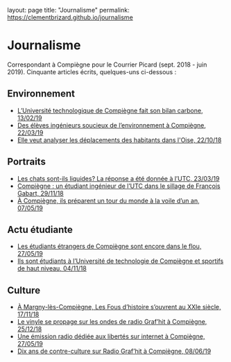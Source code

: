layout: page
title: "Journalisme"
permalink: https://clementbrizard.github.io/journalisme

# Journalisme 

Correspondant à Compiègne pour le Courrier Picard (sept. 2018 - juin 2019). Cinquante articles écrits, quelques-uns ci-dessous :

## Environnement
- [L’Université technologique de Compiègne fait son bilan carbone, 13/02/19](https://www.courrier-picard.fr/art/165906/article/2019-02-13/luniversite-technologique-de-compiegne-fait-son-bilan-carbone)
- [Des élèves ingénieurs soucieux de l’environnement à Compiègne, 22/03/19](https://www.courrier-picard.fr/art/173357/article/2019-03-22/des-eleves-ingenieurs-soucieux-de-lenvironnement-compiegne)
- [Elle veut analyser les déplacements des habitants dans l'Oise, 22/10/18](https://www.courrier-picard.fr/art/144165/article/2018-10-22/elle-veut-analyser-les-deplacements-des-habitants-de-loise)

## Portraits
- [Les chats sont-ils liquides? La réponse a été donnée à l’UTC, 23/03/19](https://premium.courrier-picard.fr/id459/article/2019-03-28/les-chats-sont-ils-liquides-la-reponse-ete-donnee-lutc-de-compiegne)
- [Compiègne : un étudiant ingénieur de l’UTC dans le sillage de François Gabart, 29/11/18](https://www.courrier-picard.fr/art/152007/article/2018-11-28/compiegne-un-etudiant-ingenieur-de-lutc-dans-le-sillage-de-francois-gabart)
- [À Compiègne, ils préparent un tour du monde à la voile d’un an, 07/05/19](https://premium.courrier-picard.fr/id7875/article/2019-05-07/compiegne-ils-preparent-un-tour-du-monde-la-voile-dun)

## Actu étudiante
- [Les étudiants étrangers de Compiègne sont encore dans le flou, 27/05/19](https://premium.courrier-picard.fr/id13502/article/2019-05-27/les-etudiants-etrangers-de-compiegne-sont-dans-le-flou)
- [Ils sont étudiants à l’Université de technologie de Compiègne et sportifs de haut niveau, 04/11/18](https://premium.courrier-picard.fr/art/146893/article/2018-11-04/ils-sont-etudiants-luniversite-de-technologie-de-compiegne-et-sportifs-de-haut)

## Culture
- [À Margny-lès-Compiègne, Les Fous d’histoire s’ouvrent au XXIe siècle, 17/11/18](https://www.courrier-picard.fr/art/149832/article/2018-11-17/margny-les-compiegne-les-fous-dhistoire-souvrent-au-xxie-siecle)
- [Le vinyle se propage sur les ondes de radio Graf’hit à Compiègne, 25/12/18](https://www.courrier-picard.fr/art/157058/article/2018-12-24/le-vinyle-se-propage-sur-les-ondes-de-radio-grafhit-compiegne)
- [Une émission radio dédiée aux libertés sur internet à Compiègne, 27/05/19](https://premium.courrier-picard.fr/art/183846/article/2019-05-27/une-emission-radio-dediee-aux-libertes-sur-internet-compiegne)
- [Dix ans de contre-culture sur Radio Graf’hit à Compiègne, 08/06/19](https://premium.courrier-picard.fr/id16621/article/2019-06-08/dix-ans-de-contre-culture-sur-radio-grafhit-compiegne)
